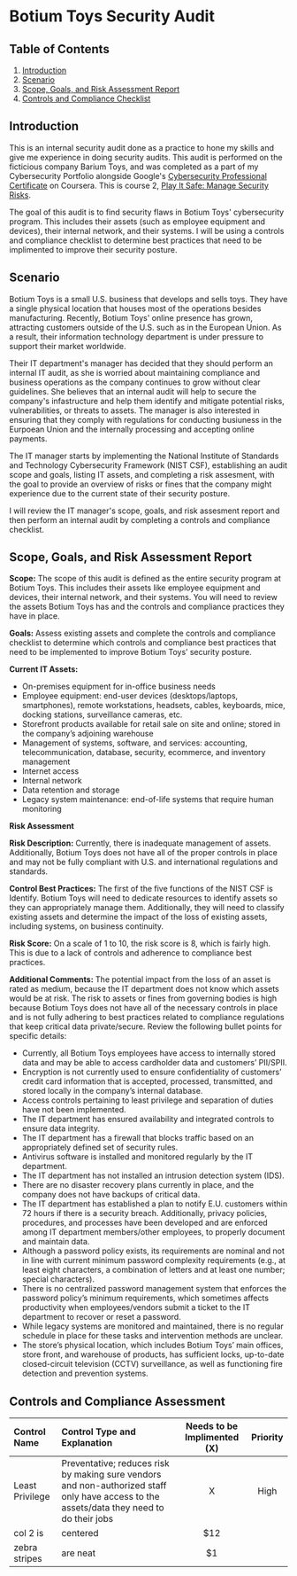# Botium Toys Security Audit
## Table of Contents
1. [Introduction](#introduction)
2. [Scenario](#scenario)
3. [Scope, Goals, and Risk Assessment Report](#Report)
4. [Controls and Compliance Checklist](#Checklist)


## Introduction
This is an internal security audit done as a practice to hone my skills and give me experience in doing security audits. This audit is performed on the ficticious company Barium Toys, and was completed as a part of my Cybersecurity Portfolio alongside Google's [Cybersecurity Professional Certificate](https://www.coursera.org/google-certificates/cybersecurity-certificate) on Coursera. This is course 2, [Play It Safe: Manage Security Risks](https://www.coursera.org/learn/manage-security-risks?specialization=google-cybersecurity).

The goal of this audit is to find security flaws in Botium Toys' cybersecurity program. This includes their assets (such as employee equipment and devices), their internal network, and their systems. I will be using a controls and compliance checklist to determine best practices that need to be implimented to improve their security posture.

## Scenario
Botium Toys is a small U.S. business that develops and sells toys. They have a single physical location that houses most of the operations besides manufacturing. Recently, Botium Toys' online presence has grown, attracting customers outside of the U.S. such as in the European Union. As a result, their information technology department is under pressure to support their market worldwide.

Their IT department's manager has decided that they should perform an internal IT audit, as she is worried about maintaining compliance and business operations as the company continues to grow without clear guidelines. She believes that an internal audit will help to secure the company's infastructure and help them identify and mitigate potential risks, vulnerabilities, or threats to assets. The manager is also interested in ensuring that they comply with regulations for conducting busiuness in the Eurpoean Union and the internally processing and accepting online payments.

The IT manager starts by implementing the National Institute of Standards and Technology Cybersecurity Framework (NIST CSF), establishing an audit scope and goals, listing IT assets, and completing a risk assesment, with the goal to provide an overview of risks or fines that the company might experience due to the current state of their security posture.

I will review the IT manager's scope, goals, and risk assesment report and then perform an internal audit by completing a controls and compliance checklist.



## Scope, Goals, and Risk Assessment Report

**Scope:** The scope of this audit is defined as the entire security program at Botium Toys. This includes their assets like employee equipment and devices, their internal network, and their systems. You will need to review the assets Botium Toys has and the controls and compliance practices they have in place.

**Goals:** Assess existing assets and complete the controls and compliance checklist to determine which controls and compliance best practices that need to be implemented to  improve Botium Toys’ security posture.

  **Current IT Assets:**
  * On-premises equipment for in-office business needs  
  * Employee equipment: end-user devices (desktops/laptops, smartphones), remote workstations, headsets, cables, keyboards, mice, docking stations, surveillance cameras, etc.
  * Storefront products available for retail sale on site and online; stored in the company’s adjoining warehouse
  * Management of systems, software, and services: accounting, telecommunication, database, security, ecommerce, and inventory management
  * Internet access
  * Internal network
  * Data retention and storage
  * Legacy system maintenance: end-of-life systems that require human monitoring 

**Risk Assessment**

  **Risk Description:** Currently, there is inadequate management of assets. Additionally, Botium Toys does not have all of the proper controls in place and may not be fully compliant with U.S. and international regulations and standards.

  **Control Best Practices:** The first of the five functions of the NIST CSF is Identify. Botium Toys will need to dedicate resources to identify assets so they can appropriately manage them. Additionally, they will need to classify existing assets and determine the impact of the loss of existing assets, including systems, on business continuity.

  **Risk Score:** On a scale of 1 to 10, the risk score is 8, which is fairly high. This is due to a lack of controls and adherence to compliance best practices.

  **Additional Comments:** The potential impact from the loss of an asset is rated as medium, because the IT department does not know which assets would be at risk. The risk to assets or fines from governing bodies is high because Botium Toys does not have all of the necessary controls in place and is not fully adhering to best practices related to compliance regulations that keep critical data private/secure. Review the following bullet points for specific details:
  * Currently, all Botium Toys employees have access to internally stored data and may be able to access cardholder data and customers’ PII/SPII.
  * Encryption is not currently used to ensure confidentiality of customers’ credit card information that is accepted, processed, transmitted, and stored locally in the company’s internal database. 
  * Access controls pertaining to least privilege and separation of duties have not been implemented.
  * The IT department has ensured availability and integrated controls to ensure data integrity.
  * The IT department has a firewall that blocks traffic based on an appropriately defined set of security rules.
  * Antivirus software is installed and monitored regularly by the IT department. 
  * The IT department has not installed an intrusion detection system (IDS).
  * There are no disaster recovery plans currently in place, and the company does not have backups of critical data. 
  * The IT department has established a plan to notify E.U. customers within 72 hours if there is a security breach. Additionally, privacy policies, procedures, and processes have been developed and are enforced among IT department members/other employees, to properly document and maintain data.
  * Although a password policy exists, its requirements are nominal and not in line with current minimum password complexity requirements (e.g., at least eight characters, a combination of letters and at least one number; special characters). 
  * There is no centralized password management system that enforces the password policy’s minimum requirements, which sometimes affects productivity when employees/vendors submit a ticket to the IT department to recover or reset a password.
  * While legacy systems are monitored and maintained, there is no regular schedule in place for these tasks and intervention methods are unclear.
  * The store’s physical location, which includes Botium Toys’ main offices, store front, and warehouse of products, has sufficient locks, up-to-date closed-circuit television (CCTV) surveillance, as well as functioning fire detection and prevention systems.

## Controls and Compliance Assessment

| Control Name | Control Type and Explanation | Needs to be Implimented (X) | Priority |
|:---|:---|:---:|:---:|
| Least Privilege | Preventative; reduces risk by making sure vendors and non-authorized staff only have access to the assets/data they need to do their jobs | X | High|
| col 2 is      | centered      |   $12 |
| zebra stripes | are neat      |    $1 |

